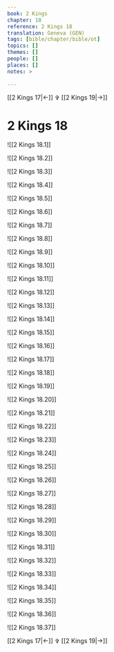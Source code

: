 ```yaml
---
book: 2 Kings
chapter: 18
reference: 2 Kings 18
translation: Geneva (GEN)
tags: [bible/chapter/bible/ot]
topics: []
themes: []
people: []
places: []
notes: >
  
---
```


[[2 Kings 17|<-]] ✞ [[2 Kings 19|->]]

# 2 Kings 18

![[2 Kings 18.1]]

![[2 Kings 18.2]]

![[2 Kings 18.3]]

![[2 Kings 18.4]]

![[2 Kings 18.5]]

![[2 Kings 18.6]]

![[2 Kings 18.7]]

![[2 Kings 18.8]]

![[2 Kings 18.9]]

![[2 Kings 18.10]]

![[2 Kings 18.11]]

![[2 Kings 18.12]]

![[2 Kings 18.13]]

![[2 Kings 18.14]]

![[2 Kings 18.15]]

![[2 Kings 18.16]]

![[2 Kings 18.17]]

![[2 Kings 18.18]]

![[2 Kings 18.19]]

![[2 Kings 18.20]]

![[2 Kings 18.21]]

![[2 Kings 18.22]]

![[2 Kings 18.23]]

![[2 Kings 18.24]]

![[2 Kings 18.25]]

![[2 Kings 18.26]]

![[2 Kings 18.27]]

![[2 Kings 18.28]]

![[2 Kings 18.29]]

![[2 Kings 18.30]]

![[2 Kings 18.31]]

![[2 Kings 18.32]]

![[2 Kings 18.33]]

![[2 Kings 18.34]]

![[2 Kings 18.35]]

![[2 Kings 18.36]]

![[2 Kings 18.37]]

[[2 Kings 17|<-]] ✞ [[2 Kings 19|->]]
